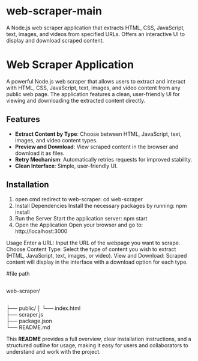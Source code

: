 # web-scraper-main
A Node.js web scraper application that extracts HTML, CSS, JavaScript, text, images, and videos from specified URLs. Offers an interactive UI to display and download scraped content.

###
# Web Scraper Application

A powerful Node.js web scraper that allows users to extract and interact with HTML, CSS, JavaScript, text, images, and video content from any public web page. The application features a clean, user-friendly UI for viewing and downloading the extracted content directly.

## Features
- **Extract Content by Type**: Choose between HTML, JavaScript, text, images, and video content types.
- **Preview and Download**: View scraped content in the browser and download it as files.
- **Retry Mechanism**: Automatically retries requests for improved stability.
- **Clean Interface**: Simple, user-friendly UI.

## Installation

1. open cmd redirect to web-scraper:
   cd web-scraper
2. Install Dependencies
Install the necessary packages by running:
  npm install
3. Run the Server
Start the application server:
  npm start
4. Open the Application
Open your browser and go to: http://localhost:3000

Usage
Enter a URL: Input the URL of the webpage you want to scrape.
Choose Content Type: Select the type of content you wish to extract (HTML, JavaScript, text, images, or video).
View and Download: Scraped content will display in the interface with a download option for each type.


#file path
##
web-scraper/
## 
├── public/
│   └── index.html       
├── scraper.js         
├── package.json         
└── README.md            
 

This **README** provides a full overview, clear installation instructions, and a structured outline for usage, making it easy for users and collaborators to understand and work with the project.
